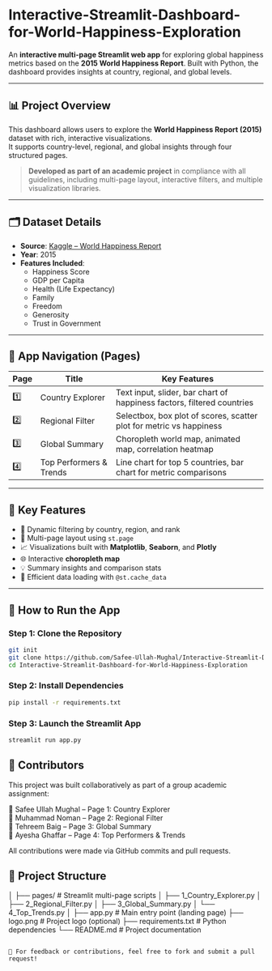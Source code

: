 # Interactive-Streamlit-Dashboard-for-World-Happiness-Exploration

An **interactive multi-page Streamlit web app** for exploring global happiness metrics based on the **2015 World Happiness Report**. Built with Python, the dashboard provides insights at country, regional, and global levels.

---

## 📊 Project Overview

This dashboard allows users to explore the **World Happiness Report (2015)** dataset with rich, interactive visualizations.  
It supports country-level, regional, and global insights through four structured pages.

> **Developed as part of an academic project** in compliance with all guidelines, including multi-page layout, interactive filters, and multiple visualization libraries.

---

## 🗂️ Dataset Details

- **Source**: [Kaggle – World Happiness Report](https://www.kaggle.com/datasets/unsdsn/world-happiness)
- **Year**: 2015
- **Features Included**:
  - Happiness Score  
  - GDP per Capita  
  - Health (Life Expectancy)  
  - Family  
  - Freedom  
  - Generosity  
  - Trust in Government  

---

## 🧭 App Navigation (Pages)

| Page | Title                     | Key Features                                                                 |
|------|---------------------------|------------------------------------------------------------------------------|
| 1️⃣   | Country Explorer          | Text input, slider, bar chart of happiness factors, filtered countries       |
| 2️⃣   | Regional Filter           | Selectbox, box plot of scores, scatter plot for metric vs happiness          |
| 3️⃣   | Global Summary            | Choropleth world map, animated map, correlation heatmap                      |
| 4️⃣   | Top Performers & Trends  | Line chart for top 5 countries, bar chart for metric comparisons             |

---

## 🎯 Key Features

- 🔄 Dynamic filtering by country, region, and rank  
- 🧩 Multi-page layout using `st.page`  
- 📈 Visualizations built with **Matplotlib**, **Seaborn**, and **Plotly**  
- 🌐 Interactive **choropleth map**  
- 💡 Summary insights and comparison stats  
- 💾 Efficient data loading with `@st.cache_data`  

---

## 🧪 How to Run the App

### Step 1: Clone the Repository
```bash
git init
git clone https://github.com/Safee-Ullah-Mughal/Interactive-Streamlit-Dashboard-for-World-Happiness-Exploration
cd Interactive-Streamlit-Dashboard-for-World-Happiness-Exploration
```
### Step 2: Install Dependencies
```bash
pip install -r requirements.txt
```
### Step 3: Launch the Streamlit App
```bash
streamlit run app.py
```

## 👥 Contributors
This project was built collaboratively as part of a group academic assignment:

🧑 Safee Ullah Mughal – Page 1: Country Explorer
<br>
🧑 Muhammad Noman – Page 2: Regional Filter
<br>
🧑 Tehreem Baig – Page 3: Global Summary
<br>
🧑 Ayesha Ghaffar – Page 4: Top Performers & Trends

All contributions were made via GitHub commits and pull requests.

## 📁 Project Structure


│
├── pages/                         # Streamlit multi-page scripts
│   ├── 1_Country_Explorer.py
│   ├── 2_Regional_Filter.py
│   ├── 3_Global_Summary.py
│   └── 4_Top_Trends.py
│
├── app.py                         # Main entry point (landing page)
├── logo.png                       # Project logo (optional)
├── requirements.txt               # Python dependencies
└── README.md                      # Project documentation
```

💬 For feedback or contributions, feel free to fork and submit a pull request!
